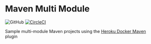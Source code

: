 # Maven Multi Module

![GitHub](https://img.shields.io/github/license/gcatanese/MavenMultiModule)
[![CircleCI](https://circleci.com/gh/gcatanese/MavenMultiModule/tree/main.svg?style=svg)](https://circleci.com/gh/gcatanese/MavenMultiModule/tree/main)

Sample multi-module Maven projects using the [Heroku Docker Maven](https://github.com/gcatanese/heroku-docker-maven-plugin) plugin

